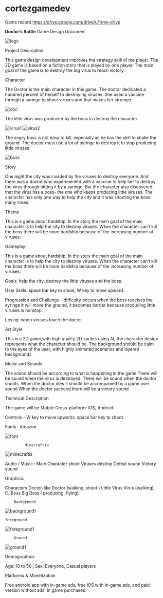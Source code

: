 # cortezgamedev


Game record
https://drive.google.com/drive/u/1/my-drive

 **Doctor’s Battle**
Game Design Document


![logo](https://user-images.githubusercontent.com/73153949/96556514-1e8a3580-12ca-11eb-8600-263b64bcba90.png)

Project Description

This game design development improves the strategy skill of the player. The 2D game is based on a fiction story that is played by one player. The main goal of the game is to destroy the big virus to reach victory.

Character

The Doctor is the main character in this game. The doctor dedicated a hundred percent of herself to destroying viruses. She used a vaccine through a syringe to shoot viruses and that makes her stronger.

![doc](https://user-images.githubusercontent.com/73153949/96557466-5cd42480-12cb-11eb-9b19-1688fe4f8f8c.png)

The little virus was produced by the boss to destroy the character.

![virus1](https://user-images.githubusercontent.com/73153949/96557521-6d849a80-12cb-11eb-963d-f668a1784a96.png)
![virus2](https://user-images.githubusercontent.com/73153949/96557544-74aba880-12cb-11eb-932e-540c14da21de.png)


The angry boss is not easy to kill, especially as he has the skill to shake the ground. The doctor must use a lot of syringe to destroy it to stop producing little viruses.

![boss](https://user-images.githubusercontent.com/73153949/96557575-7f663d80-12cb-11eb-8b3f-361d035cd4d1.png)


Story
   
One night the city was invaded by the viruses to destroy everyone. And there was a doctor who experimented with a vaccine to help her to destroy the virus through hitting it by a syringe. But the character also discovered that the virus has a boss- the one who keeps producing little viruses.  The character has only one way to help the city and it was shooting the boss many times.


Theme

This is a game about hardship. In the story the main goal of the main character is to help the city to destroy viruses. When the character can’t kill the boss there will be more hardship because of the increasing number of viruses.

Gameplay

This is a game about hardship. In the story the main goal of the main character is to help the city to destroy viruses. When the character can’t kill the boss there will be more hardship because of the increasing number of viruses.


Goals: help the city, destroy the little viruses and the boss.

User Skills: space bar key to shoot, W key to move upward.

Progression and Challenge - difficulty occurs when the boss receives the syringe it will move the ground, it becomes harder because producing little viruses is nonstop.

Losing: when viruses touch the doctor


Art Style 

This is a 2D game,with high quality 2D sprites using AI, the character design represents what the character should be. The background should be calm to the eyes of the user, with highly animated scenarios and layered backgrounds


Music and Sounds					
 							
The sound should be according to what is happening in the game
There will be sound when the virus is destroyed. 
There will be sound when the doctor shoots.
When the doctor dies it should be accompanied by a game over sound
When the doctor succeed there will be a victory sound


Technical Description	
 							
The game will be Mobile Cross-platform: iOS, Android.

Controls -  W key to move upwards,  space bar key to shoot.

Fonts  :  Amazon 

![font](https://user-images.githubusercontent.com/73153949/96556838-8b053480-12ca-11eb-93f5-cb2b33680c98.png)
    
             Minecraftia

![minecraftia](https://user-images.githubusercontent.com/73153949/96556925-a7a16c80-12ca-11eb-87dc-9c697639aadf.png)


Audio / Music : Main Character shoot
		     Viruses destroy
			     Defeat sound
			     Victory sound

Graphics: 
	
Characters
Doctor-like
Doctor (walking, shoot )
Little Virus
Virus (walking)
		     C. Boss
Big Boss ( producing, flying)


        Background

![background1](https://user-images.githubusercontent.com/73153949/96557318-2696a500-12cb-11eb-95f9-e2c1c45213f2.png)


	foreground

![foreground1](https://user-images.githubusercontent.com/73153949/96557352-30b8a380-12cb-11eb-964d-6dd7212b6d88.png)


        Ground

![ground1](https://user-images.githubusercontent.com/73153949/96557364-36ae8480-12cb-11eb-885b-efe3ab7e5a40.png)


Demographics 
		
Age: 10 to 50 , Sex: Everyone, Casual players 

 										
Platforms & Monetization

 Free android app with in-game ads, free iOS with in-game ads, and paid version without ads. In game purchases. 
 					





